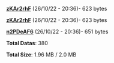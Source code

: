 [**zKAr2rhF**](/data/zKAr2rhF.txt) (26/10/22 - 20:36)- 623 bytes

[**zKAr2rhF**](/data/zKAr2rhF.txt) (26/10/22 - 20:36)- 623 bytes

[**n2PDeAF6**](/data/n2PDeAF6.txt) (26/10/22 - 20:36)- 651 bytes

**Total Datas**: 380

**Total Size**: 1.96 MB / 2.0 MB